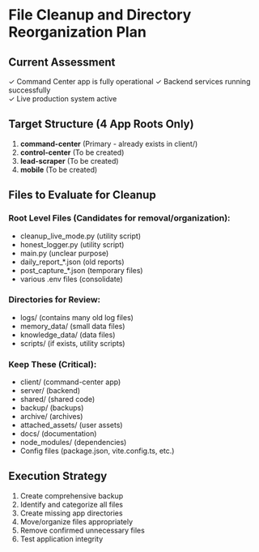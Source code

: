 # File Cleanup and Directory Reorganization Plan

## Current Assessment
✓ Command Center app is fully operational
✓ Backend services running successfully  
✓ Live production system active

## Target Structure (4 App Roots Only)
1. **command-center** (Primary - already exists in client/)
2. **control-center** (To be created)
3. **lead-scraper** (To be created) 
4. **mobile** (To be created)

## Files to Evaluate for Cleanup

### Root Level Files (Candidates for removal/organization):
- cleanup_live_mode.py (utility script)
- honest_logger.py (utility script)
- main.py (unclear purpose)
- daily_report_*.json (old reports)
- post_capture_*.json (temporary files)
- various .env files (consolidate)

### Directories for Review:
- logs/ (contains many old log files)
- memory_data/ (small data files)
- knowledge_data/ (data files)
- scripts/ (if exists, utility scripts)

### Keep These (Critical):
- client/ (command-center app)
- server/ (backend)
- shared/ (shared code)
- backup/ (backups)
- archive/ (archives)
- attached_assets/ (user assets)
- docs/ (documentation)
- node_modules/ (dependencies)
- Config files (package.json, vite.config.ts, etc.)

## Execution Strategy
1. Create comprehensive backup
2. Identify and categorize all files
3. Create missing app directories
4. Move/organize files appropriately
5. Remove confirmed unnecessary files
6. Test application integrity